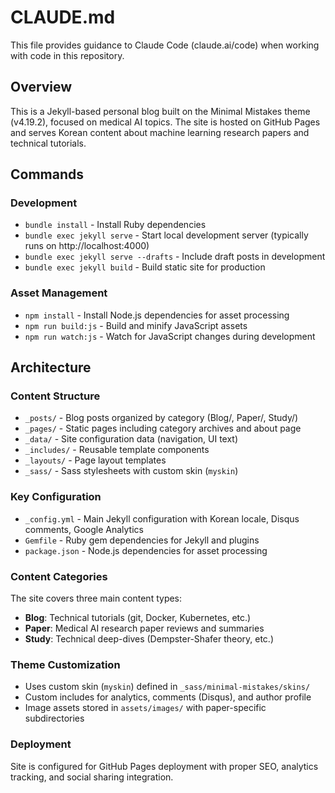 # CLAUDE.md

This file provides guidance to Claude Code (claude.ai/code) when working with code in this repository.

## Overview

This is a Jekyll-based personal blog built on the Minimal Mistakes theme (v4.19.2), focused on medical AI topics. The site is hosted on GitHub Pages and serves Korean content about machine learning research papers and technical tutorials.

## Commands

### Development
- `bundle install` - Install Ruby dependencies
- `bundle exec jekyll serve` - Start local development server (typically runs on http://localhost:4000)
- `bundle exec jekyll serve --drafts` - Include draft posts in development
- `bundle exec jekyll build` - Build static site for production

### Asset Management  
- `npm install` - Install Node.js dependencies for asset processing
- `npm run build:js` - Build and minify JavaScript assets
- `npm run watch:js` - Watch for JavaScript changes during development

## Architecture

### Content Structure
- `_posts/` - Blog posts organized by category (Blog/, Paper/, Study/)
- `_pages/` - Static pages including category archives and about page
- `_data/` - Site configuration data (navigation, UI text)
- `_includes/` - Reusable template components
- `_layouts/` - Page layout templates
- `_sass/` - Sass stylesheets with custom skin (`myskin`)

### Key Configuration
- `_config.yml` - Main Jekyll configuration with Korean locale, Disqus comments, Google Analytics
- `Gemfile` - Ruby gem dependencies for Jekyll and plugins
- `package.json` - Node.js dependencies for asset processing

### Content Categories
The site covers three main content types:
- **Blog**: Technical tutorials (git, Docker, Kubernetes, etc.)
- **Paper**: Medical AI research paper reviews and summaries
- **Study**: Technical deep-dives (Dempster-Shafer theory, etc.)

### Theme Customization
- Uses custom skin (`myskin`) defined in `_sass/minimal-mistakes/skins/`
- Custom includes for analytics, comments (Disqus), and author profile
- Image assets stored in `assets/images/` with paper-specific subdirectories

### Deployment
Site is configured for GitHub Pages deployment with proper SEO, analytics tracking, and social sharing integration.
